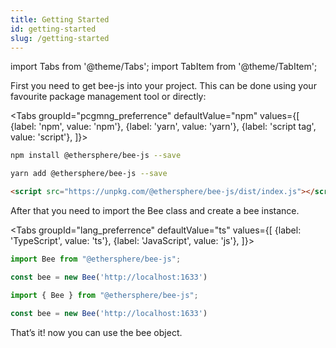 ```yaml
---
title: Getting Started
id: getting-started
slug: /getting-started
---
```


import Tabs from '@theme/Tabs';
import TabItem from '@theme/TabItem';

First you need to get bee-js into your project. This can be done using your favourite package management tool or directly:

<Tabs
  groupId="pcgmng_preferrence"
  defaultValue="npm"
  values={[
    {label: 'npm', value: 'npm'},
    {label: 'yarn', value: 'yarn'},
    {label: 'script tag', value: 'script'},
  ]}>
  <TabItem value="npm">

```sh
npm install @ethersphere/bee-js --save
```

  </TabItem>
  <TabItem value="yarn">

```sh
yarn add @ethersphere/bee-js --save
```

  </TabItem>
  <TabItem value="script">

```html
<script src="https://unpkg.com/@ethersphere/bee-js/dist/index.js"></script>
```

  </TabItem>
</Tabs>

After that you need to import the Bee class and create a bee instance.


<Tabs
  groupId="lang_preferrence"
  defaultValue="ts"
  values={[
    {label: 'TypeScript', value: 'ts'},
    {label: 'JavaScript', value: 'js'},
  ]}>
  <TabItem value="ts">

```ts
import Bee from "@ethersphere/bee-js";

const bee = new Bee('http://localhost:1633')
```

  </TabItem>
  <TabItem value="js">

```js
import { Bee } from "@ethersphere/bee-js";

const bee = new Bee('http://localhost:1633')
```

  </TabItem>
</Tabs>

That’s it! now you can use the bee object.